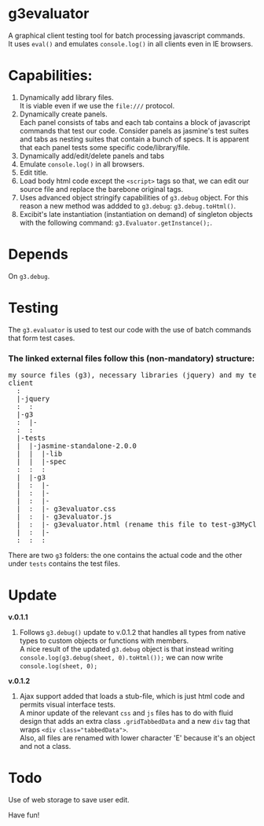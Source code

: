 g3evaluator
===========

A graphical client testing tool for batch processing javascript commands.<br />
It uses <code>eval()</code> and emulates <code>console.log()</code> in all clients even in IE browsers.

Capabilities:
=============
<ol>
<li>Dynamically add library files.<br />
It is viable even if we use the <code>file:///</code> protocol.</li>
<li>Dynamically create panels.<br />
Each panel consists of tabs and each tab contains a block of javascript commands that test our code. Consider panels as jasmine's test suites and tabs as nesting suites that contain a bunch of specs. It is apparent that each panel tests some specific code/library/file.</li>
<li>Dynamically add/edit/delete panels and tabs</li>
<li>Emulate <code>console.log()</code> in all browsers.</li>
<li>Edit title.</li>
<li>Load body html code except the <code>&lt;script></code> tags so that, we can edit our source file and replace the barebone original tags.</li>
<li>Uses advanced object stringify capabilities of <code>g3.debug</code> object. For this reason a new method was addded to <code>g3.debug</code>: <code>g3.debug.toHtml()</code>.</li>
<li>Excibit's late instantiation (instantiation on demand) of singleton objects with the following command: <code>g3.Evaluator.getInstance();</code>.</li>
</ol>

Depends
=======
On <code>g3.debug</code>.

Testing
=======
The <code>g3.evaluator</code> is used to test our code with the use of batch commands that form test cases.

<h3>The linked external files follow this (non-mandatory) structure:</h3>
<pre>
my source files (g3), necessary libraries (jquery) and my tests folder (tests):
client
  :
  |-jquery
  :  :
  |-g3
  :  |- <g3MyClass.js>
  :  :
  |-tests
  |  |-jasmine-standalone-2.0.0
  |  |  |-lib
  |  |  |-spec
  :  :  :
  |  |-g3
  |  :  |- <g3MyClass-SpecRunner.html>
  |  :  |- <g3MyClass-Spec.js>
  |  :  |- <g3MyClass-SpecHelper.js>
  |  :  |- g3evaluator.css
  |  :  |- g3evaluator.js
  |  :  |- g3evaluator.html (rename this file to test-g3MyClass.html)
  |  :  |- <test-g3MyClass.html>
  :  :  :
</pre>

There are two <code>g3</code> folders: the one contains the actual code and the other under <code>tests</code> contains the test files.

Update
======
<b>v.0.1.1</b>
<ol>
<li>Follows <code>g3.debug()</code> update to v.0.1.2 that handles all types from native types to custom objects or functions with members.<br />
A nice result of the updated <code>g3.debug</code> object is that instead writing <code>console.log(g3.debug(sheet, 0).toHtml());</code> we can now write <code>console.log(sheet, 0);</code></li>
</ol>
<b>v.0.1.2</b>
<ol>
<li>Ajax support added that loads a stub-file, which is just html code and permits visual interface tests.<br />
A minor update of the relevant <code>css</code> and <code>js</code> files has to do with fluid design that adds an extra class <code>.gridTabbedData</code> and a new <code>div</code> tag that wraps <code>&lt;div class="tabbedData"></code>.<br/>
Also, all files are renamed with lower character 'E' because it's an object and not a class.</li>
</ol>

Todo
====
Use of web storage to save user edit.

Have fun!
